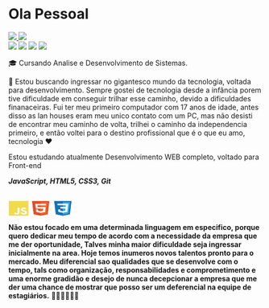 # Ola Pessoal 

 <div>
  <a href="https://github.com/Wellington-Nobre">
  <img height="140em" src="https://github-readme-stats.vercel.app/api?username=wellpt&show_icons=true&theme=dark&include_all_commits=true&count_private=true"/>
  <img height="140em" src="https://github-readme-stats.vercel.app/api/top-langs/?username=wellpt&layout=compact&langs_count=7&theme=dark"/>
</div>
  
   <div> 
  <a href = "mailto:wellington.multilaser@gmail.com"><img src="https://img.shields.io/badge/-Gmail-%23333?style=for-the-badge&logo=gmail&logoColor=white" target="_black"></a>
  <a href="https://www.linkedin.com/in/wellington-nobre-9029b9167" target="_blank"><img src="https://img.shields.io/badge/-LinkedIn-%230077B5?style=for-the-badge&logo=linkedin&logoColor=white" target="_blank"></a> 
    <a href = "https://api.whatsapp.com/send?phone=5521985931917&text=Ola%20Mundo%20%5E%5E"><img src="https://img.shields.io/badge/WhatsApp-25D366?style=for-the-badge&logo=whatsapp&logoColor=white" target="_black"></a>
    <a href="@Nobrew" target="_blank"><img src="https://img.shields.io/badge/Telegram-2CA5E0?style=for-the-badge&logo=telegram&logoColor=white" target="_blank"></a> 
    
  </div>
 
🎓 Cursando Analise e Desenvolvimento de Sistemas.
 
🔎 Estou buscando ingressar no gigantesco mundo da tecnologia, voltada para desenvolvimento. Sempre gostei de tecnologia desde a infância porem tive dificuldade em conseguir trilhar esse caminho, devido a dificuldades finanaceiras. Fui ter meu primeiro computador com 17 anos de idade, antes disso as lan houses eram meu unico contato com um PC, mas não desisti de encontrar meu caminho de volta, trilhei o caminho da independencia primeiro, e então voltei para o destino profissional que é o que eu amo, tecnologia ❤️

 Estou estudando atualmente Desenvolvimento WEB completo, voltado para Front-end
 
 <i><b>JavaScript, HTML5, CSS3, Git</i></b>  
 
   <div style="display: inline_block"><br>
  <img align="center" alt="Rafa-Js" height="30" width="40" src="https://raw.githubusercontent.com/devicons/devicon/master/icons/javascript/javascript-plain.svg">
  <img align="center" alt="Rafa-HTML" height="30" width="40" src="https://raw.githubusercontent.com/devicons/devicon/master/icons/html5/html5-original.svg">
  <img align="center" alt="Rafa-CSS" height="30" width="40" src="https://raw.githubusercontent.com/devicons/devicon/master/icons/css3/css3-original.svg">
</div>
 
 
<b> Não estou focado em uma determinada linguagem em especifico, porque quero dedicar meu tempo de acordo com a necessidade da empresa que me der oportunidade, Talves minha maior dificuldade seja ingressar inicialmente na area. Hoje temos inumeros novos talentos pronto para o mercado. Meu diferencial sao qualidades que se desenvolve com o tempo, tals como organização, responsabilidades e comprometimento e uma enorme gradidão e desejo de nunca decepcionar a empresa que me der uma chance de mostrar que posso ser um deferencial na equipe de estagiários.</b> 👨‍🎓👨‍🎓👨‍🎓
